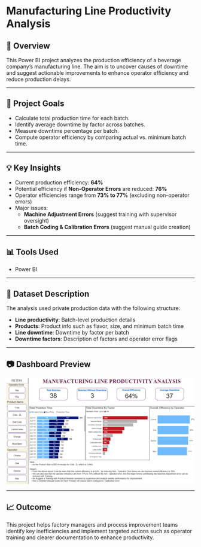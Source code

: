 # Manufacturing Line Productivity Analysis

## 📌 Overview

This Power BI project analyzes the production efficiency of a beverage company’s manufacturing line. The aim is to uncover causes of downtime and suggest actionable improvements to enhance operator efficiency and reduce production delays.

---

## 🎯 Project Goals

- Calculate total production time for each batch.
- Identify average downtime by factor across batches.
- Measure downtime percentage per batch.
- Compute operator efficiency by comparing actual vs. minimum batch time.

---

## 💡 Key Insights

- Current production efficiency: **64%**
- Potential efficiency if **Non-Operator Errors** are reduced: **76%**
- Operator efficiencies range from **73% to 77%** (excluding non-operator errors)
- Major issues:
  - **Machine Adjustment Errors** (suggest training with supervisor oversight)
  - **Batch Coding & Calibration Errors** (suggest manual guide creation)

---

## 📊 Tools Used

- Power BI

---

## 📁 Dataset Description

The analysis used private production data with the following structure:

- **Line productivity**: Batch-level production details
- **Products**: Product info such as flavor, size, and minimum batch time
- **Line downtime**: Downtime by factor per batch
- **Downtime factors**: Description of factors and operator error flags

---

## 📷 Dashboard Preview

![Dashboard Screenshot](dashboard.png)

---

## 📈 Outcome

This project helps factory managers and process improvement teams identify key inefficiencies and implement targeted actions such as operator training and clearer documentation to enhance productivity.




